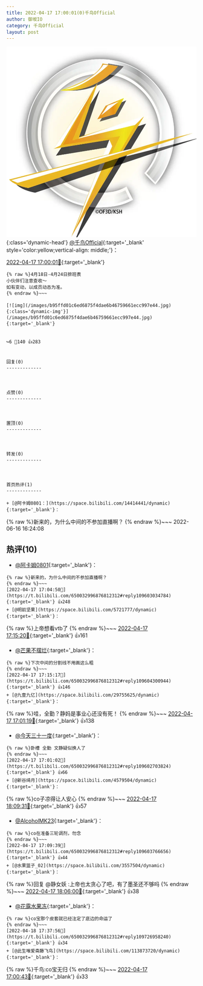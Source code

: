 ```yaml
---
title: 2022-04-17 17:00:01(0)千鸟Official
author: 御坂IO
category: 千鸟Official
layout: post
---
```


![img](/images/d7235309f85c0e1aec9d4ca9b6be983202228f8e.jpg){:class='dynamic-head'}
[@千鸟Official](https://space.bilibili.com/553771121/dynamic){:target='_blank' style='color:yellow;vertical-align: middle;'}：

[2022-04-17 17:00:01🔗](https://t.bilibili.com/650032996876812312){:target='_blank'}

~~~
{% raw %}4月18日-4月24日排班表
小伙伴们注意查收～
如有变动，以成员动态为准。
{% endraw %}~~~

[![img](/images/b95ffd01c6ed6875f4dae6b46759661ecc997e44.jpg){:class='dynamic-img'}](/images/b95ffd01c6ed6875f4dae6b46759661ecc997e44.jpg){:target='_blank'}


↪️6 💬140 👍283


回复(0)
-------------



点赞(0)
-------------



置顶(0)
-------------



转发(0)
-------------



首页热评(1)
-------------

+ [@阿卡姆0801：](https://space.bilibili.com/14414441/dynamic){:target='_blank'}：
~~~
{% raw %}新来的，为什么中间的不参加直播啊？
{% endraw %}~~~
2022-06-16 16:24:08


热评(10)
-------------

+ [@阿卡姆0801](https://space.bilibili.com/14414441/dynamic){:target='_blank'}：
~~~
{% raw %}新来的，为什么中间的不参加直播啊？
{% endraw %}~~~
[2022-04-17 17:04:50🔗](https://t.bilibili.com/650032996876812312#reply109603034784){:target='_blank'} 👍248
+ [@明前坚果](https://space.bilibili.com/5721777/dynamic){:target='_blank'}：
~~~
{% raw %}上帝想看vtb了
{% endraw %}~~~
[2022-04-17 17:15:20🔗](https://t.bilibili.com/650032996876812312#reply109604237712){:target='_blank'} 👍161
+ [@芒果不摆烂](https://space.bilibili.com/11571147/dynamic){:target='_blank'}：
~~~
{% raw %}下次中间的分割线不用画这么粗
{% endraw %}~~~
[2022-04-17 17:15:17🔗](https://t.bilibili.com/650032996876812312#reply109604300944){:target='_blank'} 👍146
+ [@九壹九亿](https://space.bilibili.com/29755625/dynamic){:target='_blank'}：
~~~
{% raw %}哇，全勤？静妈是事业心还没有死！
{% endraw %}~~~
[2022-04-17 17:01:19🔗](https://t.bilibili.com/650032996876812312#reply109602737680){:target='_blank'} 👍138
+ [@今天三十一度](https://space.bilibili.com/4478586/dynamic){:target='_blank'}：
~~~
{% raw %}卧槽 全勤 文静疑似换人了
{% endraw %}~~~
[2022-04-17 17:01:02🔗](https://t.bilibili.com/650032996876812312#reply109602703824){:target='_blank'} 👍66
+ [@新谷绮月](https://space.bilibili.com/4579504/dynamic){:target='_blank'}：
~~~
{% raw %}co子凉得让人安心
{% endraw %}~~~
[2022-04-17 18:09:31🔗](https://t.bilibili.com/650032996876812312#reply109610860016){:target='_blank'} 👍57
+ [@AlcoholMK23](https://space.bilibili.com/209495433/dynamic){:target='_blank'}：
~~~
{% raw %}co在准备三轮调剂，勿念
{% endraw %}~~~
[2022-04-17 17:09:39🔗](https://t.bilibili.com/650032996876812312#reply109603766656){:target='_blank'} 👍44
+ [@水果篮子_02](https://space.bilibili.com/3557504/dynamic){:target='_blank'}：
~~~
{% raw %}回复 @静女妖 :上帝也太贪心了吧，有了墨圣还不够吗
{% endraw %}~~~
[2022-04-17 18:06:00🔗](https://t.bilibili.com/650032996876812312#reply109610452240){:target='_blank'} 👍38
+ [@花露水果冻](https://space.bilibili.com/172276411/dynamic){:target='_blank'}：
~~~
{% raw %}co宝那个皮套就已经注定了底边的命运了
{% endraw %}~~~
[2022-04-18 17:37:56🔗](https://t.bilibili.com/650032996876812312#reply109726958240){:target='_blank'} 👍34
+ [@此生唯爱斋藤飞鸟](https://space.bilibili.com/113873720/dynamic){:target='_blank'}：
~~~
{% raw %}千鸟:co宝无归
{% endraw %}~~~
[2022-04-17 17:00:43🔗](https://t.bilibili.com/650032996876812312#reply109602615920){:target='_blank'} 👍33


